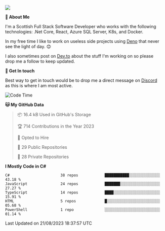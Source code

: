 <img src="https://github.com/jasonhughes94/jasonhughes94/blob/main/header.png?raw=true">

**:tangerine: About Me**

I'm a Scottish Full Stack Software Developer who works with the following technologies: .Net Core, React, Azure SQL Server, K8s, and Docker.

In my free time I like to work on useless side projects using [Deno](https://deno.land/) that never see the light of day. 😊

I also sometimes post on [Dev.to](https://dev.to/jasonhughes94) about the stuff I'm working on so please drop me a follow to keep updated.

**:speech_balloon: Get In touch**

Best way to get in touch would be to drop me a direct message on [Discord](https://discordapp.com/users/206498666976903169) as this is where I am most active.

<!--START_SECTION:waka-->
![Code Time](http://img.shields.io/badge/Code%20Time-1%2C110%20hrs%209%20mins-blue)

**🐱 My GitHub Data** 

> 📦 16.4 kB Used in GitHub's Storage 
 > 
> 🏆 714 Contributions in the Year 2023
 > 
> 💼 Opted to Hire
 > 
> 📜 29 Public Repositories 
 > 
> 🔑 28 Private Repositories 
 > 
**I Mostly Code in C#** 

```text
C#                       38 repos            ███████████░░░░░░░░░░░░░░   43.18 % 
JavaScript               24 repos            ███████░░░░░░░░░░░░░░░░░░   27.27 % 
TypeScript               14 repos            ████░░░░░░░░░░░░░░░░░░░░░   15.91 % 
HTML                     5 repos             █░░░░░░░░░░░░░░░░░░░░░░░░   05.68 % 
PowerShell               1 repo              ░░░░░░░░░░░░░░░░░░░░░░░░░   01.14 % 
```




 Last Updated on 21/08/2023 18:37:57 UTC
<!--END_SECTION:waka-->
